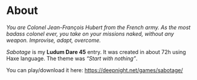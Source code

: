 # About

_You are Colonel Jean-François Hubert from the French army. As the most badass colonel ever, you take on your missions naked, without any weapon._
_Improvise, adapt, overcome._

_Sabotage_ is my **Ludum Dare 45** entry. It was created in about 72h using Haxe language. The theme was _“Start with nothing”_.

You can play/download it here: https://deepnight.net/games/sabotage/